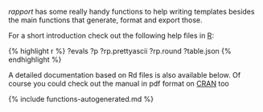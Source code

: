 *rapport* has some really handy functions to help writing templates besides the main functions that generate, format and export those.

For a short introduction check out the following help files in [R](http://www.r-project.org/):

{% highlight r %}
?evals
?p
?rp.prettyascii
?rp.round
?table.json
{% endhighlight %}

A detailed documentation based on Rd files is also available below. Of course you could check out the manual in pdf format on [CRAN](htpp://cran.r-project.org/web/packages/rapport) too

{% include functions-autogenerated.md %}
